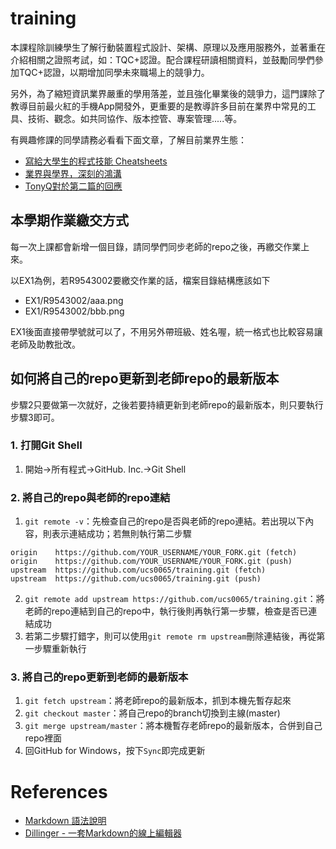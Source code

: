 # training

本課程除訓練學生了解行動裝置程式設計、架構、原理以及應用服務外，並著重在介紹相關之證照考試，如：TQC+認證。配合課程研讀相關資料，並鼓勵同學們參加TQC+認證，以期增加同學未來職場上的競爭力。

另外，為了縮短資訊業界嚴重的學用落差，並且強化畢業後的競爭力，這門課除了教導目前最火紅的手機App開發外，更重要的是教導許多目前在業界中常見的工具、技術、觀念。如共同協作、版本控管、專案管理.....等。

有興趣修課的同學請務必看看下面文章，了解目前業界生態：

* [寫給大學生的程式技能 Cheatsheets](http://blog.xdite.net/posts/2013/11/22/opensource-cheatsheets)
* [業界與學界，深刻的鴻溝](http://blog.caesarchi.com/2013/12/blog-post_22.html)
* [TonyQ對於第二篇的回應](https://www.facebook.com/notes/10151828753826709)

## 本學期作業繳交方式

每一次上課都會新增一個目錄，請同學們同步老師的repo之後，再繳交作業上來。

以EX1為例，若R9543002要繳交作業的話，檔案目錄結構應該如下

* EX1/R9543002/aaa.png
* EX1/R9543002/bbb.png

EX1後面直接帶學號就可以了，不用另外帶班級、姓名喔，統一格式也比較容易讓老師及助教批改。

## 如何將自己的repo更新到老師repo的最新版本

步驟2只要做第一次就好，之後若要持續更新到老師repo的最新版本，則只要執行步驟3即可。

### 1. 打開Git Shell

1. 開始-&gt;所有程式-&gt;GitHub. Inc.-&gt;Git Shell

### 2. 將自己的repo與老師的repo連結

1. `git remote -v`：先檢查自己的repo是否與老師的repo連結。若出現以下內容，則表示連結成功；若無則執行第二步驟
```
origin    https://github.com/YOUR_USERNAME/YOUR_FORK.git (fetch)
origin    https://github.com/YOUR_USERNAME/YOUR_FORK.git (push)
upstream  https://github.com/ucs0065/training.git (fetch)
upstream  https://github.com/ucs0065/training.git (push)
```
2. `git remote add upstream https://github.com/ucs0065/training.git`：將老師的repo連結到自己的repo中，執行後則再執行第一步驟，檢查是否已連結成功
3. 若第二步驟打錯字，則可以使用`git remote rm upstream`刪除連結後，再從第一步驟重新執行

### 3. 將自己的repo更新到老師的最新版本

1. `git fetch upstream`：將老師repo的最新版本，抓到本機先暫存起來
2. `git checkout master`：將自己repo的branch切換到主線(master)
3. `git merge upstream/master`：將本機暫存老師repo的最新版本，合併到自己repo裡面
4. 回GitHub for Windows，按下`Sync`即完成更新

# References

* [Markdown 語法說明](http://markdown.tw/)
* [Dillinger - 一套Markdown的線上編輯器](http://dillinger.io/)
